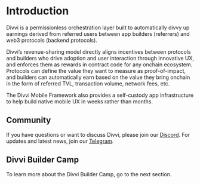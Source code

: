 # Introduction

Divvi is a permissionless orchestration layer built to automatically divvy up earnings derived from referred users between app builders (referrers) and web3 protocols (backend protocols).

Divvi’s revenue-sharing model directly aligns incentives between protocols and builders who drive adoption and user interaction through innovative UX, and enforces them as rewards in contract code for any onchain ecosystem. Protocols can define the value they want to measure as proof-of-impact, and builders can automatically earn based on the value they bring onchain in the form of referred TVL, transaction volume, network fees, etc.

The Divvi Mobile Framework also provides a self-custody app infrastructure to help build native mobile UX in weeks rather than months.

## Community

If you have questions or want to discuss Divvi, please join our [Discord](https://discord.gg/EaxZDhMuDn).
For updates and latest news, join our [Telegram](https://t.me/letsdivvi).

## Divvi Builder Camp

To learn more about the Divvi Builder Camp, go to the next section.
